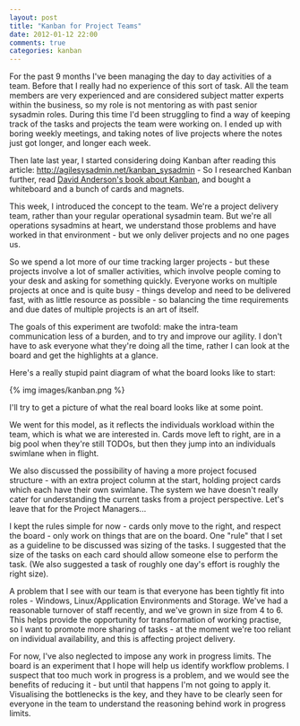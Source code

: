```yaml
---
layout: post
title: "Kanban for Project Teams"
date: 2012-01-12 22:00
comments: true
categories: kanban
---
```


For the past 9 months I've been managing the day to day activities of a team. Before that I really had no experience of this sort of task. All the team members are very experienced and are considered subject matter experts within the business, so my role is not mentoring as with past senior sysadmin roles. During this time I'd been struggling to find a way of keeping track of the tasks and projects the team were working on. I ended up with boring weekly meetings, and taking notes of live projects where the notes just got longer, and longer each week.

Then late last year, I started considering doing Kanban after reading this article: <http://agilesysadmin.net/kanban_sysadmin> - So I researched Kanban further, read [David Anderson's book about Kanban](http://www.amazon.co.uk/Kanban-David-J-Anderson/dp/0984521402/ref=sr_1_1?ie=UTF8&qid=1326406289&sr=8-1), and bought a whiteboard and a bunch of cards and magnets.

This week, I introduced the concept to the team. We're a project delivery team, rather than your regular operational sysadmin team. But we're all operations sysadmins at heart, we understand those problems and have worked in that environment - but we only deliver projects and no one pages us.

So we spend a lot more of our time tracking larger projects - but these projects involve a lot of smaller activities, which involve people coming to your desk and asking for something quickly. Everyone works on multiple projects at once and is quite busy - things develop and need to be delivered fast, with as little resource as possible - so balancing the time requirements and due dates of multiple projects is an art of itself.

The goals of this experiment are twofold: make the intra-team communication less of a burden, and to try and improve our agility. I don't have to ask everyone what they're doing all the time, rather I can look at the board and get the highlights at a glance.

Here's a really stupid paint diagram of what the board looks like to start:

{% img images/kanban.png %}

I'll try to get a picture of what the real board looks like at some point.

We went for this model, as it reflects the individuals workload within the team, which is what we are interested in. Cards move left to right, are in a big pool when they're still TODOs, but then they jump into an individuals swimlane when in flight.

We also discussed the possibility of having a more project focused structure - with an extra project column at the start, holding project cards which each have their own swimlane. The system we have doesn't really cater for understanding the current tasks from a project perspective. Let's leave that for the Project Managers...

I kept the rules simple for now - cards only move to the right, and respect the board - only work on things that are on the board. One "rule" that I set as a guideline to be discussed was sizing of the tasks. I suggested that the size of the tasks on each card should allow someone else to perform the task. (We also suggested a task of roughly one day's effort is roughly the right size).

A problem that I see with our team is that everyone has been tightly fit into roles - Windows, Linux/Application Environments and Storage. We've had a reasonable turnover of staff recently, and we've grown in size from 4 to 6. This helps provide the opportunity for transformation of working practise, so I want to promote more sharing of tasks - at the moment we're too reliant on individual availability, and this is affecting project delivery.

For now, I've also neglected to impose any work in progress limits. The board is an experiment that I hope will help us identify workflow problems. I suspect that too much work in progress is a problem, and we would see the benefits of reducing it - but until that happens I'm not going to apply it. Visualising the bottlenecks is the key, and they have to be clearly seen for everyone in the team to understand the reasoning behind work in progress limits.
